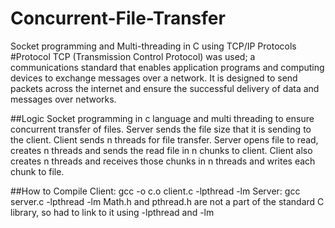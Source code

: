 # Concurrent-File-Transfer
Socket programming and Multi-threading in C using TCP/IP Protocols
#Protocol
TCP (Transmission Control Protocol) was used; a communications standard that enables application
programs and computing devices to exchange messages over a network. It is designed to send packets
across the internet and ensure the successful delivery of data and messages over networks.

##Logic
Socket programming in c language and multi threading to ensure concurrent transfer of files.
Server sends the file size that it is sending to the client. Client sends n threads for file transfer. Server
opens file to read, creates n threads and sends the read file in n chunks to client. Client also creates n
threads and receives those chunks in n threads and writes each chunk to file.

##How to Compile
    Client: gcc -o c.o client.c -lpthread -lm
    Server: gcc server.c -lpthread -lm
Math.h and pthread.h are not a part of the standard C library, so had to link to it using -lpthread and -lm

